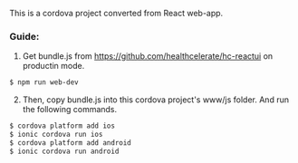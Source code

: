 This is a cordova project converted from React web-app.

### Guide:

1. Get bundle.js from https://github.com/healthcelerate/hc-reactui on productin mode.

```bash
$ npm run web-dev
```

2. Then, copy bundle.js into this cordova project's www/js folder. And run the following commands.

```bash
$ cordova platform add ios
$ ionic cordova run ios
$ cordova platform add android
$ ionic cordova run android
```
